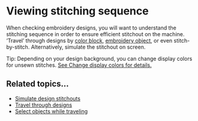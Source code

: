 # Viewing stitching sequence

When checking embroidery designs, you will want to understand the stitching sequence in order to ensure efficient stitchout on the machine. ‘Travel’ through designs by [color block](../../glossary/glossary), [embroidery object](../../glossary/glossary), or even stitch-by-stitch. Alternatively, simulate the stitchout on screen.

Tip: Depending on your design background, you can change display colors for unsewn stitches. [See Change display colors for details.](Change_display_colors)

## Related topics...

- [Simulate design stitchouts](Simulate_design_stitchouts)
- [Travel through designs](Travel_through_designs)
- [Select objects while traveling](Select_objects_while_traveling)
